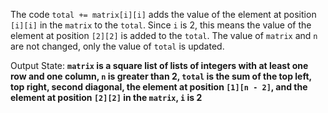 The code `total += matrix[i][i]` adds the value of the element at position `[i][i]` in the `matrix` to the `total`. Since `i` is 2, this means the value of the element at position `[2][2]` is added to the `total`. The value of `matrix` and `n` are not changed, only the value of `total` is updated.

Output State: **`matrix` is a square list of lists of integers with at least one row and one column, `n` is greater than 2, `total` is the sum of the top left, top right, second diagonal, the element at position `[1][n - 2]`, and the element at position `[2][2]` in the `matrix`, `i` is 2**